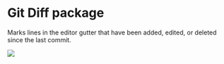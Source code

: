 # Git Diff package

Marks lines in the editor gutter that have been added, edited, or deleted since
the last commit.

![](https://f.cloud.github.com/assets/671378/2241519/04791a24-9cd6-11e3-9a12-164cabe81d58.png)
